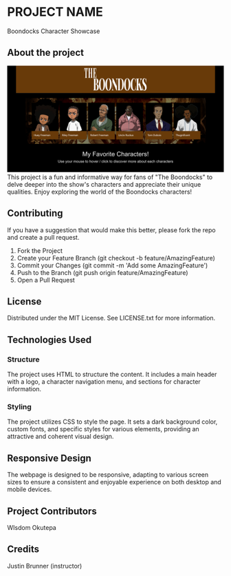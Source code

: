 # PROJECT NAME
Boondocks Character Showcase

## About the project 
![Alt text](img\Desktop-page.png)
This project is a fun and informative way for fans of "The Boondocks" to delve deeper into the show's characters and appreciate their unique qualities. Enjoy exploring the world of the Boondocks characters!

## Contributing 
If you have a suggestion that would make this better, please fork the repo and create a pull request.
1. Fork the Project
2. Create your Feature Branch (git checkout -b feature/AmazingFeature)
3. Commit your Changes (git commit -m 'Add some AmazingFeature')
4. Push to the Branch (git push origin feature/AmazingFeature)
5. Open a Pull Request

## License
Distributed under the MIT License. See LICENSE.txt for more information.

## Technologies Used
### Structure
The project uses HTML to structure the content. It includes a main header with a logo, a character navigation menu, and sections for character information.

### Styling
The project utilizes CSS to style the page. It sets a dark background color, custom fonts, and specific styles for various elements, providing an attractive and coherent visual design.


## Responsive Design
The webpage is designed to be responsive, adapting to various screen sizes to ensure a consistent and enjoyable experience on both desktop and mobile devices.

## Project Contributors
WIsdom Okutepa

## Credits
Justin Brunner (instructor)